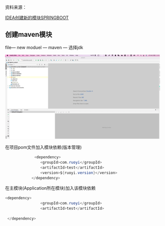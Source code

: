 资料来源：


[IDEA创建新的模块SPRINGBOOT](https://www.cnblogs.com/jthr/p/15504032.html)

## 创建maven模块

file— new moduel — maven — 选择jdk

![](file/Apr-28-2022%2013-24-12.gif ':size=60%')

在项目pom文件加入模块依赖(版本管理)

~~~~java
　　　　　　　　<dependency>
                <groupId>com.ruoyi</groupId>
                <artifactId>test</artifactId>
                <version>${ruoyi.version}</version>
            </dependency>
~~~~

在主模块(Application所在模块)加入该模块依赖

~~~~java
<dependency>
                <groupId>com.ruoyi</groupId>
                <artifactId>test</artifactId>
                
 </dependency>
~~~~

